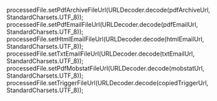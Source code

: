 processedFile.setPdfArchiveFileUrl(URLDecoder.decode(pdfArchiveUrl, StandardCharsets.UTF_8));
processedFile.setPdfEmailFileUrl(URLDecoder.decode(pdfEmailUrl, StandardCharsets.UTF_8));
processedFile.setHtmlEmailFileUrl(URLDecoder.decode(htmlEmailUrl, StandardCharsets.UTF_8));
processedFile.setTxtEmailFileUrl(URLDecoder.decode(txtEmailUrl, StandardCharsets.UTF_8));
processedFile.setPdfMobstatFileUrl(URLDecoder.decode(mobstatUrl, StandardCharsets.UTF_8));
processedFile.setTriggerFileUrl(URLDecoder.decode(copiedTriggerUrl, StandardCharsets.UTF_8));

